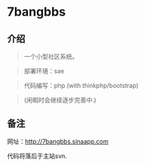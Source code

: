 # 7bangbbs

## 介绍
>一个小型社区系统。 

>部署环境：sae 

>代码编写：php (with thinkphp/bootstrap) 


>(闲暇时会继续逐步完善中.)

## 备注
网址：http://7bangbbs.sinaapp.com

代码将落后于主站svn.
